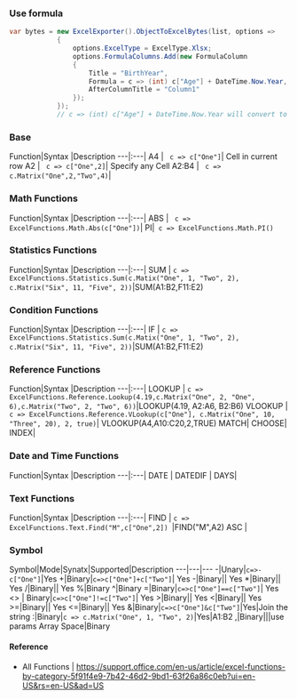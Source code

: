 ### Use formula

``` csharp
var bytes = new ExcelExporter().ObjectToExcelBytes(list, options =>
            {
                options.ExcelType = ExcelType.Xlsx;
                options.FormulaColumns.Add(new FormulaColumn
                {
                    Title = "BirthYear",
                    Formula = c => (int) c["Age"] + DateTime.Now.Year,
                    AfterColumnTitle = "Column1"
                });
            });
            // c => (int) c["Age"] + DateTime.Now.Year will convert to like =A3+YEAR(NOW())
```

### Base

Function|Syntax |Description
---|:---|
A4 | ```  c => c["One"] ```| Cell in current row
A2 | ```  c => c["One",2] ```| Specify any Cell
A2:B4 | ```  c => c.Matrix("One",2,"Two",4) ```|


### Math Functions

Function|Syntax |Description
---|:---|
ABS | ```  c => ExcelFunctions.Math.Abs(c["One"]) ```|
PI|```  c => ExcelFunctions.Math.PI() ```

### Statistics Functions

Function|Syntax |Description
---|:---|
SUM | ``` c => ExcelFunctions.Statistics.Sum(c.Matix("One", 1, "Two", 2), c.Matrix("Six", 11, "Five", 2)) ```|SUM(A1:B2,F11:E2)

### Condition Functions
Function|Syntax |Description
---|:---|
IF | ``` c => ExcelFunctions.Statistics.Sum(c.Matix("One", 1, "Two", 2), c.Matrix("Six", 11, "Five", 2)) ```|SUM(A1:B2,F11:E2)

### Reference Functions
Function|Syntax |Description
---|:---|
LOOKUP | ``` c => ExcelFunctions.Reference.Lookup(4.19,c.Matrix("One", 2, "One", 6),c.Matrix("Two", 2, "Two", 6)) ```|LOOKUP(4.19, A2:A6, B2:B6)
VLOOKUP | ```c => ExcelFunctions.Reference.VLookup(c["One"], c.Matrix("One", 10, "Three", 20), 2, true)```| VLOOKUP(A4,A10:C20,2,TRUE)
MATCH|
CHOOSE|
INDEX|

### Date and Time Functions
Function|Syntax |Description
---|:---|
DATE | 
DATEDIF |
DAYS|

### Text Functions
Function|Syntax |Description
---|:---|
FIND | ```c => ExcelFunctions.Text.Find("M",c["One",2]) ```|FIND("M",A2)
ASC | 

### Symbol

Symbol|Mode|Synatx|Supported|Description
---|---|---
-|Unary|```c=>-c["One"]```|Yes
+|Binary|```c=>c["One"]+c["Two"]```| Yes
-|Binary|| Yes
\*|Binary|| Yes
/|Binary|| Yes
%|Binary
\^|Binary
=|Binary|```c=>c["One"]==c["Two"]```| Yes
\<\> | Binary|```c=>c["One"]!=c["Two"]```| Yes
\>|Binary|| Yes
\<|Binary|| Yes
\>=|Binary|| Yes
\<=|Binary|| Yes
&|Binary|```c=>c["One"]&c["Two"]```|Yes|Join the string
:|Binary|```c => c.Matrix("One", 1, "Two", 2)```|Yes|A1:B2
,|Binary|||use params Array
Space|Binary

#### Reference

- All Functions | https://support.office.com/en-us/article/excel-functions-by-category-5f91f4e9-7b42-46d2-9bd1-63f26a86c0eb?ui=en-US&rs=en-US&ad=US
